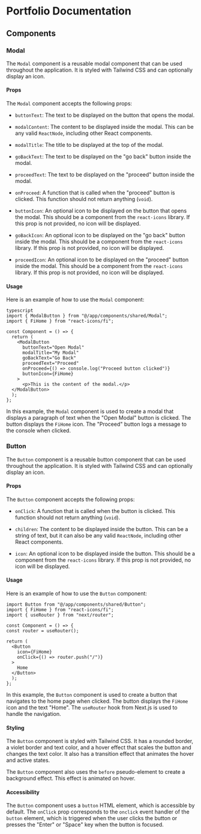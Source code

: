 # Portfolio Documentation

## Components

### Modal

The `Modal` component is a reusable modal component that can be used throughout the application. It is styled with Tailwind CSS and can optionally display an icon.

#### Props

The `Modal` component accepts the following props:

- `buttonText`: The text to be displayed on the button that opens the modal.

- `modalContent`: The content to be displayed inside the modal. This can be any valid `ReactNode`, including other React components.

- `modalTitle`: The title to be displayed at the top of the modal.

- `goBackText`: The text to be displayed on the "go back" button inside the modal.

- `proceedText`: The text to be displayed on the "proceed" button inside the modal.

- `onProceed`: A function that is called when the "proceed" button is clicked. This function should not return anything (`void`).

- `buttonIcon`: An optional icon to be displayed on the button that opens the modal. This should be a component from the `react-icons` library. If this prop is not provided, no icon will be displayed.

- `goBackIcon`: An optional icon to be displayed on the "go back" button inside the modal. This should be a component from the `react-icons` library. If this prop is not provided, no icon will be displayed.

- `proceedIcon`: An optional icon to be displayed on the "proceed" button inside the modal. This should be a component from the `react-icons` library. If this prop is not provided, no icon will be displayed.

#### Usage

Here is an example of how to use the `Modal` component:

```
typescript
import { ModalButton } from "@/app/components/shared/Modal";
import { FiHome } from "react-icons/fi";

const Component = () => {
  return (
    <ModalButton
      buttonText="Open Modal"
      modalTitle="My Modal"
      goBackText="Go Back"
      proceedText="Proceed"
      onProceed={() => console.log("Proceed button clicked")}
      buttonIcon={FiHome}
    >
      <p>This is the content of the modal.</p>
  </ModalButton>
  );
};
```

In this example, the `Modal` component is used to create a modal that displays a paragraph of text when the "Open Modal" button is clicked. The button displays the `FiHome` icon. The "Proceed" button logs a message to the console when clicked.

### Button

The `Button` component is a reusable button component that can be used throughout the application. It is styled with Tailwind CSS and can optionally display an icon.

#### Props

The `Button` component accepts the following props:

- `onClick`: A function that is called when the button is clicked. This function should not return anything (`void`).

- `children`: The content to be displayed inside the button. This can be a string of text, but it can also be any valid `ReactNode`, including other React components.

- `icon`: An optional icon to be displayed inside the button. This should be a component from the `react-icons` library. If this prop is not provided, no icon will be displayed.

#### Usage

Here is an example of how to use the `Button` component:

```
import Button from "@/app/components/shared/Button";
import { FiHome } from "react-icons/fi";
import { useRouter } from "next/router";

const Component = () => {
const router = useRouter();

return (
  <Button
    icon={FiHome}
    onClick={() => router.push("/")}
  >
    Home
  </Button>
  );
};
```

In this example, the `Button` component is used to create a button that navigates to the home page when clicked. The button displays the `FiHome` icon and the text "Home". The `useRouter` hook from Next.js is used to handle the navigation.

#### Styling

The `Button` component is styled with Tailwind CSS. It has a rounded border, a violet border and text color, and a hover effect that scales the button and changes the text color. It also has a transition effect that animates the hover and active states.

The `Button` component also uses the `before` pseudo-element to create a background effect. This effect is animated on hover.

#### Accessibility

The `Button` component uses a `button` HTML element, which is accessible by default. The `onClick` prop corresponds to the `onclick` event handler of the `button` element, which is triggered when the user clicks the button or presses the "Enter" or "Space" key when the button is focused.

